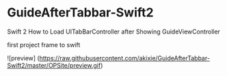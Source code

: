 # GuideAfterTabbar-Swift2
Swift 2 How to Load UITabBarController after Showing GuideViewController

first project frame to swift


![preview]
(https://raw.githubusercontent.com/akixie/GuideAfterTabbar-Swift2/master/OPSite/preview.gif)

